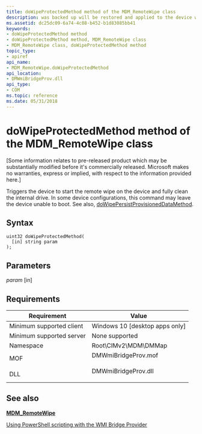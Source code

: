 ```yaml
---
title: doWipeProtectedMethod method of the MDM_RemoteWipe class
description: was backed up will be restored and applied to the device when it resumes.
ms.assetid: dc25dc09-6a74-4c08-b452-b1d83085bb41
keywords:
- doWipeProtectedMethod method
- doWipeProtectedMethod method, MDM_RemoteWipe class
- MDM_RemoteWipe class, doWipeProtectedMethod method
topic_type:
- apiref
api_name:
- MDM_RemoteWipe.doWipeProtectedMethod
api_location:
- DMWmiBridgeProv.dll
api_type:
- COM
ms.topic: reference
ms.date: 05/31/2018
---
```


# doWipeProtectedMethod method of the MDM\_RemoteWipe class

\[Some information relates to pre-released product which may be substantially modified before it's commercially released. Microsoft makes no warranties, express or implied, with respect to the information provided here.\]

Triggers the device to start the remote wipe on the device and fully clean the internal drive. In some device configurations, this command may leave the device unable to boot. See also, [doWipePersistProvisionedDataMethod](/windows/client-management/mdm/remotewipe-csp).

## Syntax


```mof
uint32 doWipeProtectedMethod(
  [in] string param
);
```



## Parameters

<dl> <dt>

*param* \[in\]
</dt> <dd></dd> </dl>

## Requirements



| Requirement | Value |
|-------------------------------------|------------------------------------------------------------------------------------------------|
| Minimum supported client<br/> | Windows 10 \[desktop apps only\]<br/>                                                    |
| Minimum supported server<br/> | None supported<br/>                                                                      |
| Namespace<br/>                | Root\\CIMv2\\MDM\\DMMap<br/>                                                             |
| MOF<br/>                      | <dl> <dt>DMWmiBridgeProv.mof</dt> </dl> |
| DLL<br/>                      | <dl> <dt>DMWmiBridgeProv.dll</dt> </dl> |



## See also

<dl> <dt>

[**MDM\_RemoteWipe**](mdm-remotewipe.md)
</dt> <dt>

[Using PowerShell scripting with the WMI Bridge Provider](/windows/client-management/mdm/using-powershell-scripting-with-the-wmi-bridge-provider)
</dt> </dl>

 

